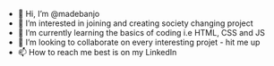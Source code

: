 - 👋 Hi, I’m @madebanjo
- 👀 I’m interested in joining and creating society changing project
- 🌱 I’m currently learning the basics of coding i.e HTML, CSS and JS
- 💞️ I’m looking to collaborate on every interesting projet - hit me up 
- 📫 How to reach me best is on my LinkedIn 

<!---
madebanjo/madebanjo is a ✨ special ✨ repository because its `README.md` (this file) appears on your GitHub profile.
You can click the Preview link to take a look at your changes.
--->
